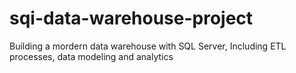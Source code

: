 # sqi-data-warehouse-project
Building a mordern data warehouse with SQL Server, Including ETL processes, data modeling and analytics
